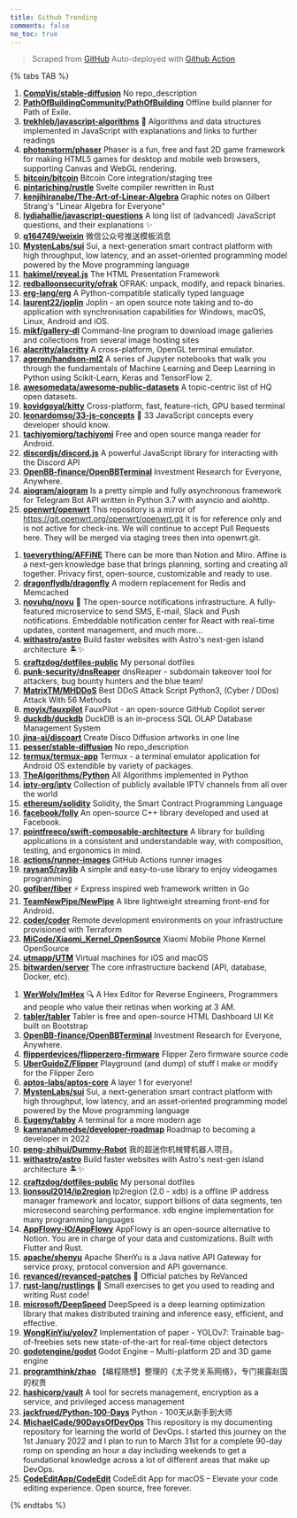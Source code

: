 ```yaml
---
title: Github Trending
comments: false
no_toc: true
---
```


> Scraped from [GitHub](https://github.com/trending)
Auto-deployed with [Github Action](https://docs.github.com/en/actions)

{% tabs TAB %}
<!-- tab Daily -->
1. [**CompVis/stable-diffusion**](https://github.com/CompVis/stable-diffusion)
No repo_description
2. [**PathOfBuildingCommunity/PathOfBuilding**](https://github.com/PathOfBuildingCommunity/PathOfBuilding)
Offline build planner for Path of Exile.
3. [**trekhleb/javascript-algorithms**](https://github.com/trekhleb/javascript-algorithms)
📝 Algorithms and data structures implemented in JavaScript with explanations and links to further readings
4. [**photonstorm/phaser**](https://github.com/photonstorm/phaser)
Phaser is a fun, free and fast 2D game framework for making HTML5 games for desktop and mobile web browsers, supporting Canvas and WebGL rendering.
5. [**bitcoin/bitcoin**](https://github.com/bitcoin/bitcoin)
Bitcoin Core integration/staging tree
6. [**pintariching/rustle**](https://github.com/pintariching/rustle)
Svelte compiler rewritten in Rust
7. [**kenjihiranabe/The-Art-of-Linear-Algebra**](https://github.com/kenjihiranabe/The-Art-of-Linear-Algebra)
Graphic notes on Gilbert Strang's "Linear Algebra for Everyone"
8. [**lydiahallie/javascript-questions**](https://github.com/lydiahallie/javascript-questions)
A long list of (advanced) JavaScript questions, and their explanations ✨
9. [**q164749/weixin**](https://github.com/q164749/weixin)
微信公众号推送模板消息
10. [**MystenLabs/sui**](https://github.com/MystenLabs/sui)
Sui, a next-generation smart contract platform with high throughput, low latency, and an asset-oriented programming model powered by the Move programming language
11. [**hakimel/reveal.js**](https://github.com/hakimel/reveal.js)
The HTML Presentation Framework
12. [**redballoonsecurity/ofrak**](https://github.com/redballoonsecurity/ofrak)
OFRAK: unpack, modify, and repack binaries.
13. [**erg-lang/erg**](https://github.com/erg-lang/erg)
A Python-compatible statically typed language
14. [**laurent22/joplin**](https://github.com/laurent22/joplin)
Joplin - an open source note taking and to-do application with synchronisation capabilities for Windows, macOS, Linux, Android and iOS.
15. [**mikf/gallery-dl**](https://github.com/mikf/gallery-dl)
Command-line program to download image galleries and collections from several image hosting sites
16. [**alacritty/alacritty**](https://github.com/alacritty/alacritty)
A cross-platform, OpenGL terminal emulator.
17. [**ageron/handson-ml2**](https://github.com/ageron/handson-ml2)
A series of Jupyter notebooks that walk you through the fundamentals of Machine Learning and Deep Learning in Python using Scikit-Learn, Keras and TensorFlow 2.
18. [**awesomedata/awesome-public-datasets**](https://github.com/awesomedata/awesome-public-datasets)
A topic-centric list of HQ open datasets.
19. [**kovidgoyal/kitty**](https://github.com/kovidgoyal/kitty)
Cross-platform, fast, feature-rich, GPU based terminal
20. [**leonardomso/33-js-concepts**](https://github.com/leonardomso/33-js-concepts)
📜 33 JavaScript concepts every developer should know.
21. [**tachiyomiorg/tachiyomi**](https://github.com/tachiyomiorg/tachiyomi)
Free and open source manga reader for Android.
22. [**discordjs/discord.js**](https://github.com/discordjs/discord.js)
A powerful JavaScript library for interacting with the Discord API
23. [**OpenBB-finance/OpenBBTerminal**](https://github.com/OpenBB-finance/OpenBBTerminal)
Investment Research for Everyone, Anywhere.
24. [**aiogram/aiogram**](https://github.com/aiogram/aiogram)
Is a pretty simple and fully asynchronous framework for Telegram Bot API written in Python 3.7 with asyncio and aiohttp.
25. [**openwrt/openwrt**](https://github.com/openwrt/openwrt)
This repository is a mirror of https://git.openwrt.org/openwrt/openwrt.git It is for reference only and is not active for check-ins. We will continue to accept Pull Requests here. They will be merged via staging trees then into openwrt.git.
<!-- endtab -->
<!-- tab Weekly -->
1. [**toeverything/AFFiNE**](https://github.com/toeverything/AFFiNE)
There can be more than Notion and Miro. Affine is a next-gen knowledge base that brings planning, sorting and creating all together. Privacy first, open-source, customizable and ready to use.
2. [**dragonflydb/dragonfly**](https://github.com/dragonflydb/dragonfly)
A modern replacement for Redis and Memcached
3. [**novuhq/novu**](https://github.com/novuhq/novu)
🚀 The open-source notifications infrastructure. A fully-featured microservice to send SMS, E-mail, Slack and Push notifications. Embeddable notification center for React with real-time updates, content management, and much more...
4. [**withastro/astro**](https://github.com/withastro/astro)
Build faster websites with Astro's next-gen island architecture 🏝✨
5. [**craftzdog/dotfiles-public**](https://github.com/craftzdog/dotfiles-public)
My personal dotfiles
6. [**punk-security/dnsReaper**](https://github.com/punk-security/dnsReaper)
dnsReaper - subdomain takeover tool for attackers, bug bounty hunters and the blue team!
7. [**MatrixTM/MHDDoS**](https://github.com/MatrixTM/MHDDoS)
Best DDoS Attack Script Python3, (Cyber / DDos) Attack With 56 Methods
8. [**moyix/fauxpilot**](https://github.com/moyix/fauxpilot)
FauxPilot - an open-source GitHub Copilot server
9. [**duckdb/duckdb**](https://github.com/duckdb/duckdb)
DuckDB is an in-process SQL OLAP Database Management System
10. [**jina-ai/discoart**](https://github.com/jina-ai/discoart)
Create Disco Diffusion artworks in one line
11. [**pesser/stable-diffusion**](https://github.com/pesser/stable-diffusion)
No repo_description
12. [**termux/termux-app**](https://github.com/termux/termux-app)
Termux - a terminal emulator application for Android OS extendible by variety of packages.
13. [**TheAlgorithms/Python**](https://github.com/TheAlgorithms/Python)
All Algorithms implemented in Python
14. [**iptv-org/iptv**](https://github.com/iptv-org/iptv)
Collection of publicly available IPTV channels from all over the world
15. [**ethereum/solidity**](https://github.com/ethereum/solidity)
Solidity, the Smart Contract Programming Language
16. [**facebook/folly**](https://github.com/facebook/folly)
An open-source C++ library developed and used at Facebook.
17. [**pointfreeco/swift-composable-architecture**](https://github.com/pointfreeco/swift-composable-architecture)
A library for building applications in a consistent and understandable way, with composition, testing, and ergonomics in mind.
18. [**actions/runner-images**](https://github.com/actions/runner-images)
GitHub Actions runner images
19. [**raysan5/raylib**](https://github.com/raysan5/raylib)
A simple and easy-to-use library to enjoy videogames programming
20. [**gofiber/fiber**](https://github.com/gofiber/fiber)
⚡️ Express inspired web framework written in Go
21. [**TeamNewPipe/NewPipe**](https://github.com/TeamNewPipe/NewPipe)
A libre lightweight streaming front-end for Android.
22. [**coder/coder**](https://github.com/coder/coder)
Remote development environments on your infrastructure provisioned with Terraform
23. [**MiCode/Xiaomi_Kernel_OpenSource**](https://github.com/MiCode/Xiaomi_Kernel_OpenSource)
Xiaomi Mobile Phone Kernel OpenSource
24. [**utmapp/UTM**](https://github.com/utmapp/UTM)
Virtual machines for iOS and macOS
25. [**bitwarden/server**](https://github.com/bitwarden/server)
The core infrastructure backend (API, database, Docker, etc).
<!-- endtab -->
<!-- tab Monthly -->
1. [**WerWolv/ImHex**](https://github.com/WerWolv/ImHex)
🔍 A Hex Editor for Reverse Engineers, Programmers and people who value their retinas when working at 3 AM.
2. [**tabler/tabler**](https://github.com/tabler/tabler)
Tabler is free and open-source HTML Dashboard UI Kit built on Bootstrap
3. [**OpenBB-finance/OpenBBTerminal**](https://github.com/OpenBB-finance/OpenBBTerminal)
Investment Research for Everyone, Anywhere.
4. [**flipperdevices/flipperzero-firmware**](https://github.com/flipperdevices/flipperzero-firmware)
Flipper Zero firmware source code
5. [**UberGuidoZ/Flipper**](https://github.com/UberGuidoZ/Flipper)
Playground (and dump) of stuff I make or modify for the Flipper Zero
6. [**aptos-labs/aptos-core**](https://github.com/aptos-labs/aptos-core)
A layer 1 for everyone!
7. [**MystenLabs/sui**](https://github.com/MystenLabs/sui)
Sui, a next-generation smart contract platform with high throughput, low latency, and an asset-oriented programming model powered by the Move programming language
8. [**Eugeny/tabby**](https://github.com/Eugeny/tabby)
A terminal for a more modern age
9. [**kamranahmedse/developer-roadmap**](https://github.com/kamranahmedse/developer-roadmap)
Roadmap to becoming a developer in 2022
10. [**peng-zhihui/Dummy-Robot**](https://github.com/peng-zhihui/Dummy-Robot)
我的超迷你机械臂机器人项目。
11. [**withastro/astro**](https://github.com/withastro/astro)
Build faster websites with Astro's next-gen island architecture 🏝✨
12. [**craftzdog/dotfiles-public**](https://github.com/craftzdog/dotfiles-public)
My personal dotfiles
13. [**lionsoul2014/ip2region**](https://github.com/lionsoul2014/ip2region)
Ip2region (2.0 - xdb) is a offline IP address manager framework and locator, support billions of data segments, ten microsecond searching performance. xdb engine implementation for many programming languages
14. [**AppFlowy-IO/AppFlowy**](https://github.com/AppFlowy-IO/AppFlowy)
AppFlowy is an open-source alternative to Notion. You are in charge of your data and customizations. Built with Flutter and Rust.
15. [**apache/shenyu**](https://github.com/apache/shenyu)
Apache ShenYu is a Java native API Gateway for service proxy, protocol conversion and API governance.
16. [**revanced/revanced-patches**](https://github.com/revanced/revanced-patches)
🧩 Official patches by ReVanced
17. [**rust-lang/rustlings**](https://github.com/rust-lang/rustlings)
🦀 Small exercises to get you used to reading and writing Rust code!
18. [**microsoft/DeepSpeed**](https://github.com/microsoft/DeepSpeed)
DeepSpeed is a deep learning optimization library that makes distributed training and inference easy, efficient, and effective.
19. [**WongKinYiu/yolov7**](https://github.com/WongKinYiu/yolov7)
Implementation of paper - YOLOv7: Trainable bag-of-freebies sets new state-of-the-art for real-time object detectors
20. [**godotengine/godot**](https://github.com/godotengine/godot)
Godot Engine – Multi-platform 2D and 3D game engine
21. [**programthink/zhao**](https://github.com/programthink/zhao)
【编程随想】整理的《太子党关系网络》，专门揭露赵国的权贵
22. [**hashicorp/vault**](https://github.com/hashicorp/vault)
A tool for secrets management, encryption as a service, and privileged access management
23. [**jackfrued/Python-100-Days**](https://github.com/jackfrued/Python-100-Days)
Python - 100天从新手到大师
24. [**MichaelCade/90DaysOfDevOps**](https://github.com/MichaelCade/90DaysOfDevOps)
This repository is my documenting repository for learning the world of DevOps. I started this journey on the 1st January 2022 and I plan to run to March 31st for a complete 90-day romp on spending an hour a day including weekends to get a foundational knowledge across a lot of different areas that make up DevOps.
25. [**CodeEditApp/CodeEdit**](https://github.com/CodeEditApp/CodeEdit)
CodeEdit App for macOS – Elevate your code editing experience. Open source, free forever.
<!-- endtab -->
{% endtabs %}
